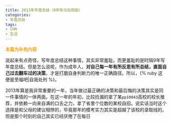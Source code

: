 ```yaml
---
title: 2013年年度总结（9年陈马后炮版）
categories:
- 年度总结
tags: 
- CHN
- 生活
---
```

<font color=Orange><b>本篇为补档内容</b></font>

说起来有点奇怪，写年度总结这种事情，其实非常羞耻。而更羞耻的是时隔9年写年度总结。但是怎么说呢，作为成年人，**对自己每一年有所反思有所总结，直面自己过去翻车过的决策**，才是打磨自身判断力的唯一正确路径。所以，{% ruby 这便是至福吧|自我处刑 %}。

2013年算是我非常重要的一年，当年做过最正确的决策和最后悔的决策其实是同一件事情的一体两面。在这一年的年初，比较捡漏的拿了某`pp10043`高校的校长推荐，并依赖一向来自满的口舌之力，拿了省里个位数的某校自招。说实话当时这个选择是和父母的建议相悖的，毕竟那年的模考实力其实是超越了该校的录取线的。但是那个时刻的自己其实已经厌倦了在每日